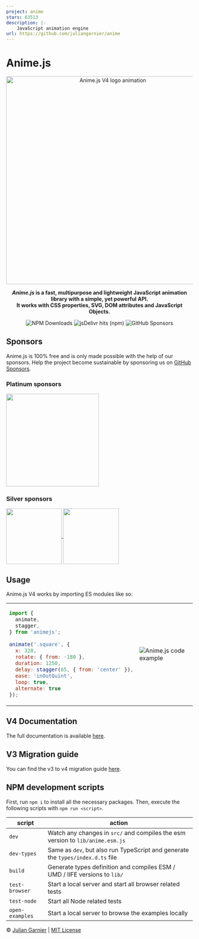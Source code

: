 ```yaml
---
project: anime
stars: 63513
description: |-
    JavaScript animation engine
url: https://github.com/juliangarnier/anime
---
```


# Anime.js

<p align="center">
  <picture align="center">
    <source media="(prefers-color-scheme: dark)" srcset="./assets/images/animejs-v4-logo-animation-dark.gif">
    <img align="center" alt="Anime.js V4 logo animation" src="./assets/images/animejs-v4-logo-animation.gif" width="560">
  </picture>
</p>

<p align="center">
  <strong>
  <em>Anime.js</em> is a fast, multipurpose and lightweight JavaScript animation library with a simple, yet powerful API.<br>
  It works with CSS properties, SVG, DOM attributes and JavaScript Objects.
  </strong>
</p>

<p align="center">
  <img alt="NPM Downloads" src="https://img.shields.io/npm/dm/animejs?style=flat-square&logo=npm">
  <img alt="jsDelivr hits (npm)" src="https://img.shields.io/jsdelivr/npm/hm/animejs?style=flat-square&logo=jsdeliver">
  <img alt="GitHub Sponsors" src="https://img.shields.io/github/sponsors/juliangarnier?style=flat-square&logo=github">
</p>

## Sponsors

Anime.js is 100% free and is only made possible with the help of our sponsors.
Help the project become sustainable by sponsoring us on <a target="_blank" href="https://github.com/sponsors/juliangarnier">GitHub Sponsors</a>.

### Platinum sponsors

<p>
<a target="_blank" href="https://ice.io/?ref=animejs">
  <picture>
    <source media="(prefers-color-scheme: dark)" srcset="./assets/sponsors/ice-open-network-logomark.png">
    <img align="center" src="./assets/sponsors/ice-open-network-logomark-dark.png" width="250">
  </picture>
</a>
</p>

### Silver sponsors

<p>
<a target="_blank" href="https://www.lambdatest.com?utm_source=animeJS&utm_medium=organic&utm_campaign=july_08&utm_term=sk&utm_content=opensource">
  <picture>
    <source media="(prefers-color-scheme: dark)" srcset="./assets/sponsors/lambdatest-logomark.png">
    <img align="center" src="./assets/sponsors/lambdatest-logomark-dark.png" width="150">
  </picture>
</a>
<a target="_blank" href="https://inspatialapp.com/?ref=animejs">
  <picture>
    <source media="(prefers-color-scheme: dark)" srcset="./assets/sponsors/inspatial-logomark.png">
    <img align="center" src="./assets/sponsors/inspatial-logomark-dark.png" width="150">
  </picture>
</a>
</p>

## Usage

Anime.js V4 works by importing ES modules like so:

<table>
<tr>
  <td>

```javascript
import {
  animate,
  stagger,
} from 'animejs';

animate('.square', {
  x: 320,
  rotate: { from: -180 },
  duration: 1250,
  delay: stagger(65, { from: 'center' }),
  ease: 'inOutQuint',
  loop: true,
  alternate: true
});
```

  </td>
  <td>
    <img align="center" alt="Anime.js code example" src="./assets/images/usage-example-result.gif">
  </td>
</tr>
</table>

## V4 Documentation

The full documentation is available [here](https://animejs.com/documentation).

## V3 Migration guide

You can find the v3 to v4 migration guide [here](https://github.com/juliangarnier/anime/wiki/Migrating-from-v3-to-v4).

## NPM development scripts

First, run `npm i` to install all the necessary packages.
Then, execute the following scripts with `npm run <script>`.

| script | action |
| ------ | ------ |
| `dev` | Watch any changes in `src/` and compiles the esm version to `lib/anime.esm.js` |
| `dev-types` | Same as `dev`, but also run TypeScript and generate the `types/index.d.ts` file |
| `build` | Generate types definition and compiles ESM / UMD / IIFE versions to `lib/` |
| `test-browser` | Start a local server and start all browser related tests |
| `test-node` | Start all Node related tests |
| `open-examples` | Start a local server to browse the examples locally |

© [Julian Garnier](http://juliangarnier.com) | [MIT License](LICENSE.md)
